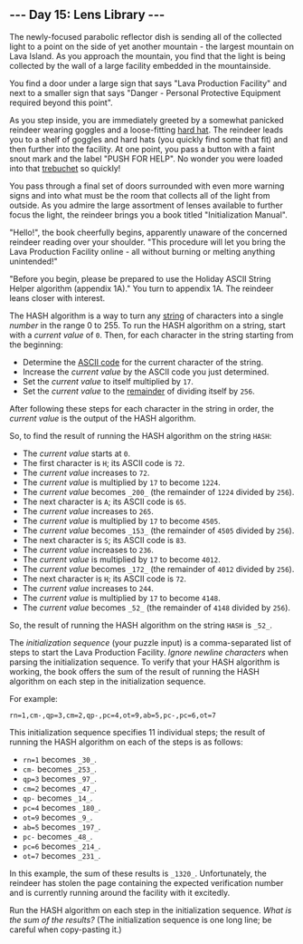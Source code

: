 ## \--- Day 15: Lens Library ---

The newly-focused parabolic reflector dish is sending all of the collected
light to a point on the side of yet another mountain - the largest mountain on
Lava Island. As you approach the mountain, you find that the light is being
collected by the wall of a large facility embedded in the mountainside.

You find a door under a large sign that says "Lava Production Facility" and
next to a smaller sign that says "Danger - Personal Protective Equipment
required beyond this point".

As you step inside, you are immediately greeted by a somewhat panicked
reindeer wearing goggles and a loose-fitting [hard
hat](https://en.wikipedia.org/wiki/Hard_hat). The reindeer leads you to a
shelf of goggles and hard hats (you quickly find some that fit) and then
further into the facility. At one point, you pass a button with a faint snout
mark and the label "PUSH FOR HELP". No wonder you were loaded into that
[trebuchet](1) so quickly!

You pass through a final set of doors surrounded with even more warning signs
and into what must be the room that collects all of the light from outside. As
you admire the large assortment of lenses available to further focus the
light, the reindeer brings you a book titled "Initialization Manual".

"Hello!", the book cheerfully begins, apparently unaware of the concerned
reindeer reading over your shoulder. "This procedure will let you bring the
Lava Production Facility online - all without burning or melting anything
unintended!"

"Before you begin, please be prepared to use the Holiday ASCII String Helper
algorithm (appendix 1A)." You turn to appendix 1A. The reindeer leans closer
with interest.

The HASH algorithm is a way to turn any
[string](https://en.wikipedia.org/wiki/String_\(computer_science\)) of
characters into a single _number_ in the range 0 to 255. To run the HASH
algorithm on a string, start with a _current value_ of `0`. Then, for each
character in the string starting from the beginning:

  * Determine the [ASCII code](https://en.wikipedia.org/wiki/ASCII#Printable_characters) for the current character of the string.
  * Increase the _current value_ by the ASCII code you just determined.
  * Set the _current value_ to itself multiplied by `17`.
  * Set the _current value_ to the [remainder](https://en.wikipedia.org/wiki/Modulo) of dividing itself by `256`.

After following these steps for each character in the string in order, the
_current value_ is the output of the HASH algorithm.

So, to find the result of running the HASH algorithm on the string `HASH`:

  * The _current value_ starts at `0`.
  * The first character is `H`; its ASCII code is `72`.
  * The _current value_ increases to `72`.
  * The _current value_ is multiplied by `17` to become `1224`.
  * The _current value_ becomes `_200_` (the remainder of `1224` divided by `256`).
  * The next character is `A`; its ASCII code is `65`.
  * The _current value_ increases to `265`.
  * The _current value_ is multiplied by `17` to become `4505`.
  * The _current value_ becomes `_153_` (the remainder of `4505` divided by `256`).
  * The next character is `S`; its ASCII code is `83`.
  * The _current value_ increases to `236`.
  * The _current value_ is multiplied by `17` to become `4012`.
  * The _current value_ becomes `_172_` (the remainder of `4012` divided by `256`).
  * The next character is `H`; its ASCII code is `72`.
  * The _current value_ increases to `244`.
  * The _current value_ is multiplied by `17` to become `4148`.
  * The _current value_ becomes `_52_` (the remainder of `4148` divided by `256`).

So, the result of running the HASH algorithm on the string `HASH` is `_52_`.

The _initialization sequence_ (your puzzle input) is a comma-separated list of
steps to start the Lava Production Facility. _Ignore newline characters_ when
parsing the initialization sequence. To verify that your HASH algorithm is
working, the book offers the sum of the result of running the HASH algorithm
on each step in the initialization sequence.

For example:

    
    
    rn=1,cm-,qp=3,cm=2,qp-,pc=4,ot=9,ab=5,pc-,pc=6,ot=7

This initialization sequence specifies 11 individual steps; the result of
running the HASH algorithm on each of the steps is as follows:

  * `rn=1` becomes `_30_`.
  * `cm-` becomes `_253_`.
  * `qp=3` becomes `_97_`.
  * `cm=2` becomes `_47_`.
  * `qp-` becomes `_14_`.
  * `pc=4` becomes `_180_`.
  * `ot=9` becomes `_9_`.
  * `ab=5` becomes `_197_`.
  * `pc-` becomes `_48_`.
  * `pc=6` becomes `_214_`.
  * `ot=7` becomes `_231_`.

In this example, the sum of these results is `_1320_`. Unfortunately, the
reindeer has stolen the page containing the expected verification number and
is currently running around the facility with it excitedly.

Run the HASH algorithm on each step in the initialization sequence. _What is
the sum of the results?_ (The initialization sequence is one long line; be
careful when copy-pasting it.)

